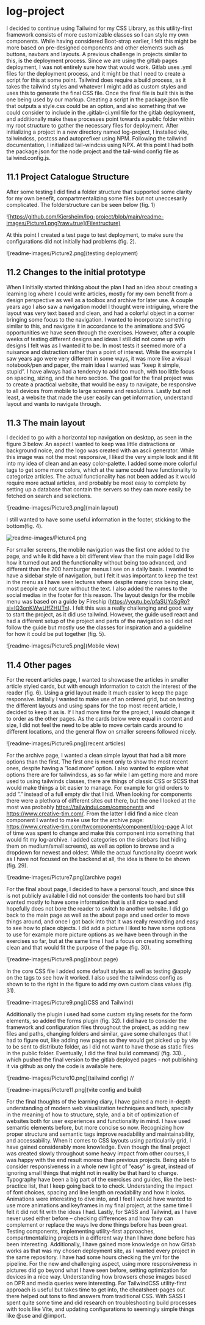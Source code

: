 # log-project

I decided to continue using Tailwind for my CSS Library, as this utility-first framework consists of more customizable classes so I can style my own components. While having considered Boot-strap earlier, I felt this might be more based on pre-designed components and other elements such as buttons, navbars and layouts. 
A previous challenge in projects similar to this, is the deployment process. Since we are using the gitlab pages deployment, I was not entirely sure how that would work. Gitlab uses .yml files for the deployment process, and it might be that I need to create a script for this at some point. 
Tailwind does require a build process, as it takes the tailwind styles and whatever I might add as custom styles and uses this to generate the final CSS file. Once the final file is built this is the one being used by our markup. Creating a script in the package.json file that outputs a style.css could be an option, and also something that we could consider to include in the .gitlab-ci.yml file for the gitlab deployment, and additionally make these processes point towards a public folder within my root structure to gather the necessary files for deployment. 
After initializing a project in a new directory named log-project, I installed vite, tailwindcss, postcss and autoprefixer using NPM. Following the tailwind documentation, I initialized tail-windcss using NPX. At this point I had both the package.json for the node project and the tail-wind config file as tailwind.config.js.


## 11.1	Project Catalogue Structure
After some testing I did find a folder structure that supported some clarity for my own benefit, compartmentalizing some files but not uneccesarily complicated. The folderstructure can be seen below (fig. 1)

![https://github.com/Kjersheim/log-project/blob/main/readme-images/Picture1.png?raw=true](Filestructure)


At this point I created a test page to test deployment, to make sure the configurations did not initially had problems (fig. 2).

![readme-images/Picture2.png](testing deployment)

## 11.2	Changes to the initial prototype
When I initially started thinking about the plan I had an idea about creating a learning log where I could write articles, mostly for my own benefit from a design perspective as well as a toolbox and archive for later use. A couple years ago I also saw a navigation model I thought were intriguing, where the layout was very text based and clean, and had a colorful object in a corner bringing some focus to the navigation. I wanted to incorporate something similar to this, and navigate it in accordance to the animations and SVG opportunities we have seen through the exercises. However, after a couple weeks of testing different designs and ideas I still did not come up with designs I felt was as I wanted it to be. In most tests it seemed more of a nuisance and distraction rather than a point of interest. 
While the example I saw years ago were very different in some ways, it was more like a visual notebook/pen and paper, the main idea I wanted was ”keep it simple, stupid”. I have always had a tendency to add too much, with too little focus on spacing, sizing, and the hero section. The goal for the final project was to create a practical website, that would be easy to navigate, be responsive to all devices from mobile to large screens and resolutions. Lastly but not least, a website that made the user easily can get information, understand layout and wants to navigate through. 
## 11.3	The main layout
I decided to go with a horizontal top navigation on desktop, as seen in the figure 3 below. An aspect I wanted to keep was little distractions or background noice, and the logo was created with an ascii generator. While this image was not the most responsive, I liked the very simple look and it fit into my idea of clean and an easy color-palette. I added some more colorful tags to get some more colors, which at the same could have functionality to categorize articles. The actual functionality has not been added as it would require more actual articles, and probably be most easy to complete by setting up a database that contain the servers so they can more easily be fetched on search and selections. 

![readme-images/Picture3.png](main layout)

I still wanted to have some useful information in the footer, sticking to the bottom(fig. 4). 

![readme-images/Picture4.png](footer)


For smaller screens, the mobile navigation was the first one added to the page, and while it did have a bit different view than the main page I did like how it turned out and the functionality without being too advanced, and different than the 200 hamburger menus I see on a daily basis. I wanted to have a sidebar style of navigation, but I felt it was important to keep the text in the menu as I have seen lectures where despite many icons being clear, most people are not sure without the text. I also added the names to the social medias in the footer for this reason. 
The layout design for the mobile menu was based on a guide by Fireship (https://youtu.be/pfaSUYaSgRo?si=IQ3onKWwUffZHUTn). I felt this was a really challenging and good way to start the project, as it did use tailwind. However, the guide used react and had a different setup of the project and parts of the navigation so I did not follow the guide but mostly use the classes for inspiration and a guideline for how it could be put together (fig. 5). 

![readme-images/Picture5.png](Mobile view)


## 11.4	Other pages
For the recent articles page, I wanted to showcase the articles in smaller article styled cards, but with enough information to catch the interest of the reader (fig. 6). Using a grid layout made it much easier to keep the page responsive. Initially I wanted to make use of an ordered grid, but on testing the different layouts and using spans for the top most recent article, I decided to keep it as is. If I had more time for the project, I would change it to order as the other pages. As the cards below were equal  in content and size, I did not feel the need to be able to move certain cards around to different locations, and the general flow on smaller screens followed nicely. 

![readme-images/Picture6.png](recent articles)


For the archive page, I wanted a clean simple layout that had a bit more options than the first. The first one is ment only to show the most recent ones, despite having a ”load more” option. I also wanted to explore what options there are for tailwindcss, as so far while I am getting more and more used to using tailwinds classes, there are things of classic CSS or SCSS that would make things a bit easier to manage. For example for grid orders to add ”.” instead of a full empty div that I hid. When looking for components there were a plethora of different sites out there, but the one I looked at the most was probably https://tailwindui.com/components and https://www.creative-tim.com/. From the latter I did find a nice clean component I wanted to make use for the archive page: https://www.creative-tim.com/twcomponents/component/blog-page
A lot of time was spent to change and make this component into something that would fit my log-archive. I added categories on the sidebars (but hiding them on medium/small screens), as well as option to browse and a dropdown for newest and oldest. While the actual functionality doesnt work as I have not focused on the backend at all, the idea is there to be shown (fig. 29).

![readme-images/Picture7.png](archive page)


For the final about page, I decided to have a personal touch, and since this is not publicly available I did not consider the contents too hard but still wanted mostly to have some information that is still nice to read and hopefully does not bore the reader to switch to another website. I did go back to the main page as well as the about page and used order to move things around, and once I got back into that it was really rewarding and easy to see how to place objects. I did add a picture I liked to have some options to use for example more picture options as we have been through in the exercises so far, but at the same time I had a focus on creating something clean and that would fit the purpose of the page (fig. 30).

![readme-images/Picture8.png](about page)


In the core CSS file I added some default styles as well as testing @apply on the tags to see how it worked. I also used the tailwindcss config as shown to to the right in the figure to add my own custom class values (fig. 31).

![readme-images/Picture9.png](CSS and Tailwind)


Additionally the plugin i used had some custom styling resets for the form elements, so added the forms plugin (fig. 32). I did have to consider the framework and configuration files throughout the project, as adding new files and paths, changing folders and similar, gave some challenges that I had to figure out, like adding new pages so they would get picked up by vite to be sent to distribute folder, as I did not want to have those as static files in the public folder. Eventually, I did the final build command/ (fig. 33). 
, which pushed the final version to the gitlab deployed pages - not publishing it via github as only the code is available here. 

![readme-images/Picture10.png](tailwind config) //

![readme-images/Picture11.png](vite config and build)



For the final thoughts of the learning diary, I have gained a more in-depth understanding of modern web visualization techniques and tech, specially in the meaning of how to structure, style, and a bit of optimization of websites both for user experiences and functionality in mind. 
I have used semantic elements before, but more concise so now. Recognizing how proper structure and semantic tags improve readability and maintainability, and accessability. When it comes to CSS layouts using particularily grid,  I have gained considerably more knowledge. Even though the final project was created slowly throughout some heavy impact from other courses, I was happy with the end result moreso than previous projects. Being able to consider responsiveness in a whole new light of ”easy” is great, instead of ignoring small things that might not in reality be that hard to change. 
Typography have been a big part of the exercises and guides, like the best-practice list, that I keep going back to to check. Understanding the impact of font choices, spacing and line length on readability and how it looks. Animations were interesting to dive into, and I feel I would have wanted to use more animations and keyframes in my final project, at the same time I felt it did not fit with the ideas I had. 
Lastly, for SASS and Tailwind, as I have never used either before – checking differences and how they can complement or replace the ways Ive done things before has been great. Testing components, implementing utility-first approaches, compartmentalizing projects in a different way than I have done before has been interesting. Additionally, I have gained more knowledge on how Gitlab works as that was my chosen deployment site, as I wanted every project in the same repository. I have had some hours checking the yml for the pipeline. 
For the new and challenging aspect, using more responsiveness in pictures did go beyond what I have seen before, setting optimization for devices in a nice way. Understanding how browsers chose images based on DPR and media queries were interesting. For TailwindCSS utility-first approach is useful but takes time to get into, the cheatsheet-pages out there helped out tons to find answers from traditional CSS. With SASS I spent quite some time and did research on troubleshooting build processes with tools like Vite, and updating configurations to seemingly simple things like @use and @import.

